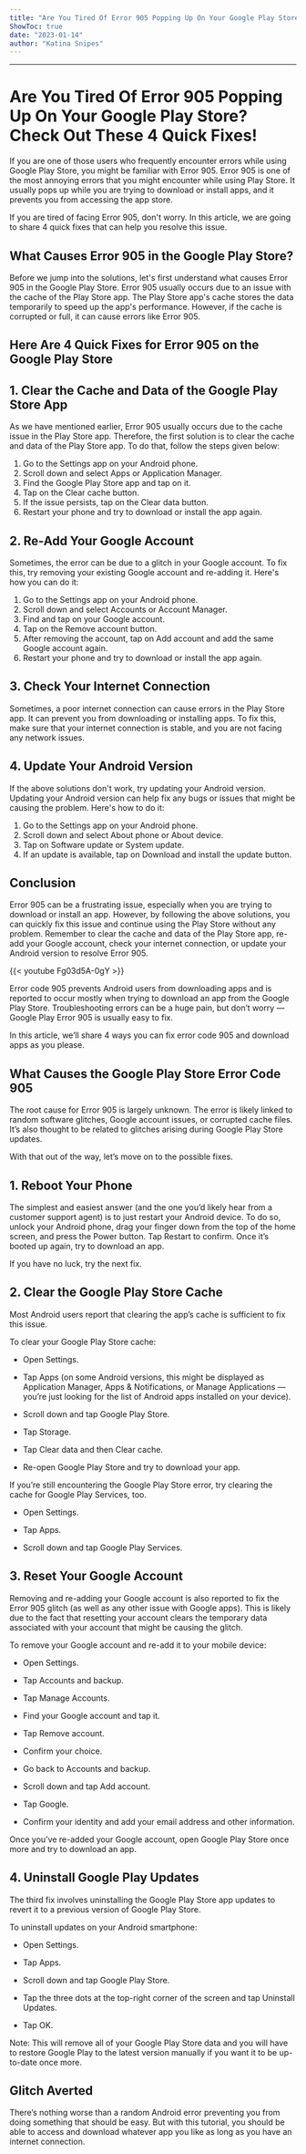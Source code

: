 ```yaml
---
title: "Are You Tired Of Error 905 Popping Up On Your Google Play Store? Check Out These 4 Quick Fixes!"
ShowToc: true 
date: "2023-01-14"
author: "Katina Snipes"
---
```

*****
# Are You Tired Of Error 905 Popping Up On Your Google Play Store? Check Out These 4 Quick Fixes!

If you are one of those users who frequently encounter errors while using Google Play Store, you might be familiar with Error 905. Error 905 is one of the most annoying errors that you might encounter while using Play Store. It usually pops up while you are trying to download or install apps, and it prevents you from accessing the app store.

If you are tired of facing Error 905, don't worry. In this article, we are going to share 4 quick fixes that can help you resolve this issue.

## What Causes Error 905 in the Google Play Store?

Before we jump into the solutions, let's first understand what causes Error 905 in the Google Play Store. Error 905 usually occurs due to an issue with the cache of the Play Store app. The Play Store app's cache stores the data temporarily to speed up the app's performance. However, if the cache is corrupted or full, it can cause errors like Error 905.

## Here Are 4 Quick Fixes for Error 905 on the Google Play Store

## 1. Clear the Cache and Data of the Google Play Store App

As we have mentioned earlier, Error 905 usually occurs due to the cache issue in the Play Store app. Therefore, the first solution is to clear the cache and data of the Play Store app. To do that, follow the steps given below:

1. Go to the Settings app on your Android phone.
2. Scroll down and select Apps or Application Manager.
3. Find the Google Play Store app and tap on it.
4. Tap on the Clear cache button.
5. If the issue persists, tap on the Clear data button.
6. Restart your phone and try to download or install the app again.

## 2. Re-Add Your Google Account

Sometimes, the error can be due to a glitch in your Google account. To fix this, try removing your existing Google account and re-adding it. Here's how you can do it:

1. Go to the Settings app on your Android phone.
2. Scroll down and select Accounts or Account Manager.
3. Find and tap on your Google account.
4. Tap on the Remove account button.
5. After removing the account, tap on Add account and add the same Google account again.
6. Restart your phone and try to download or install the app again.

## 3. Check Your Internet Connection

Sometimes, a poor internet connection can cause errors in the Play Store app. It can prevent you from downloading or installing apps. To fix this, make sure that your internet connection is stable, and you are not facing any network issues.

## 4. Update Your Android Version

If the above solutions don't work, try updating your Android version. Updating your Android version can help fix any bugs or issues that might be causing the problem. Here's how to do it:

1. Go to the Settings app on your Android phone.
2. Scroll down and select About phone or About device.
3. Tap on Software update or System update.
4. If an update is available, tap on Download and install the update button.

## Conclusion

Error 905 can be a frustrating issue, especially when you are trying to download or install an app. However, by following the above solutions, you can quickly fix this issue and continue using the Play Store without any problem. Remember to clear the cache and data of the Play Store app, re-add your Google account, check your internet connection, or update your Android version to resolve Error 905.

{{< youtube Fg03d5A-0gY >}} 



Error code 905 prevents Android users from downloading apps and is reported to occur mostly when trying to download an app from the Google Play Store. Troubleshooting errors can be a huge pain, but don’t worry — Google Play Error 905 is usually easy to fix. 

 
In this article, we’ll share 4 ways you can fix error code 905 and download apps as you please.

 
## What Causes the Google Play Store Error Code 905

 
The root cause for Error 905 is largely unknown. The error is likely linked to random software glitches, Google account issues, or corrupted cache files. It’s also thought to be related to glitches arising during Google Play Store updates. 
 

 
With that out of the way, let’s move on to the possible fixes.

 
## 1. Reboot Your Phone

 
The simplest and easiest answer (and the one you’d likely hear from a customer support agent) is to just restart your Android device. To do so, unlock your Android phone, drag your finger down from the top of the home screen, and press the Power button. Tap Restart to confirm. Once it’s booted up again, try to download an app.

 
If you have no luck, try the next fix.

 
## 2. Clear the Google Play Store Cache

 
Most Android users report that clearing the app’s cache is sufficient to fix this issue.

 
To clear your Google Play Store cache:

 
- Open Settings.
 - Tap Apps (on some Android versions, this might be displayed as Application Manager, Apps & Notifications, or Manage Applications — you’re just looking for the list of Android apps installed on your device).

 
- Scroll down and tap Google Play Store.

 
- Tap Storage.

 
- Tap Clear data and then Clear cache.

 
- Re-open Google Play Store and try to download your app.

 
If you’re still encountering the Google Play Store error, try clearing the cache for Google Play Services, too.

 
- Open Settings.
 - Tap Apps.

 
- Scroll down and tap Google Play Services.

 
## 3. Reset Your Google Account

 
Removing and re-adding your Google account is also reported to fix the Error 905 glitch (as well as any other issue with Google apps). This is likely due to the fact that resetting your account clears the temporary data associated with your account that might be causing the glitch.

 
To remove your Google account and re-add it to your mobile device:

 
- Open Settings.
 - Tap Accounts and backup.

 
- Tap Manage Accounts.

 
- Find your Google account and tap it.

 
- Tap Remove account.

 
- Confirm your choice.

 
- Go back to Accounts and backup.

 
- Scroll down and tap Add account.

 
- Tap Google.

 
- Confirm your identity and add your email address and other information.

 
Once you’ve re-added your Google account, open Google Play Store once more and try to download an app.

 
## 4. Uninstall Google Play Updates

 
The third fix involves uninstalling the Google Play Store app updates to revert it to a previous version of Google Play Store.

 
To uninstall updates on your Android smartphone:

 
- Open Settings.
 - Tap Apps.
 - Scroll down and tap Google Play Store.
 - Tap the three dots at the top-right corner of the screen and tap Uninstall Updates.

 
- Tap OK.

 
Note: This will remove all of your Google Play Store data and you will have to restore Google Play to the latest version manually if you want it to be up-to-date once more.

 
## Glitch Averted

 
There’s nothing worse than a random Android error preventing you from doing something that should be easy. But with this tutorial, you should be able to access and download whatever app you like as long as you have an internet connection.




